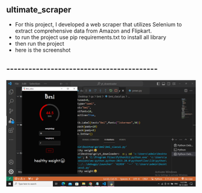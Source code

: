 ## ultimate_scraper

* For this project, I developed a web scraper that utilizes Selenium to extract comprehensive data from Amazon and Flipkart.
* to run the project use pip requirements.txt to install all library
* then run the project
* here is the screenshot
  
## ----------------------------------------- ##
![App Screenshot](https://github.com/shivanshu099/BMI_Calculator_new_version/blob/main/Screenshot%20(236).png)

